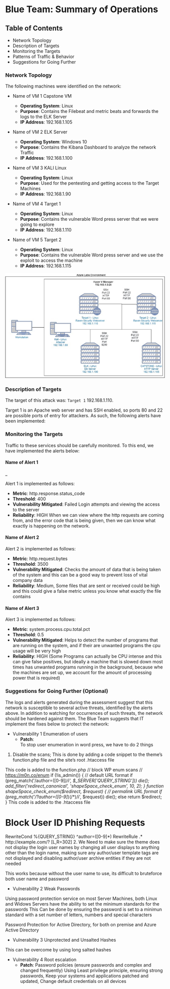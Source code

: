 # Blue Team: Summary of Operations

## Table of Contents
- Network Topology
- Description of Targets
- Monitoring the Targets
- Patterns of Traffic & Behavior
- Suggestions for Going Further

### Network Topology


The following machines were identified on the network:
- Name of VM 1 Capstone VM 
  - **Operating System**: Linux
  - **Purpose**: Contains the Filebeat and metric beats and forwards the logs to the ELK Server
  - **IP Address**: 192.168.1.105


- Name of VM 2  ELK Server 
  - **Operating System**: Windows 10
  - **Purpose**: Contains the Kibana Dashboard to analyze the network Traffic
  - **IP Address**: 192.168.1.100

- Name of VM 3  KALI Linux 
  - **Operating System**: Linux
  - **Purpose**: Used for the pentesting and getting access to the Target Machines
  - **IP Address**: 192.168.1.90


- Name of VM 4  Target 1 
  - **Operating System**: Linux
  - **Purpose**: Contains the vulnerable Word press server that we were going to explore
  - **IP Address**: 192.168.1.110


- Name of VM 5  Target 2 
  - **Operating System**: Linux
  - **Purpose**: Contains the vulnerable Word press server and we use the exploit to access the machine
  - **IP Address**: 192.168.1.115

![Network Diagram](Network.png)


### Description of Targets


The target of this attack was: `Target 1` 192.168.1.110.

Target 1 is an Apache web server and has SSH enabled, so ports 80 and 22 are possible ports of entry for attackers. As such, the following alerts have been implemented:

### Monitoring the Targets

Traffic to these services should be carefully monitored. To this end, we have implemented the alerts below:

#### Name of Alert 1
_

Alert 1 is implemented as follows:
  - **Metric**: http.response.status_code 
  - **Threshold**: 400
  - **Vulnerability Mitigated**: Failed Login attempts and viewing the access to the server
  - **Reliability**: HIGH When we can view where the http requests are coming from, and the error code that is being given, then we can know what exactly is happening on the network.

#### Name of Alert 2
Alert 2 is implemented as follows:
  - **Metric**: http.request.bytes
  - **Threshold**: 3500
  - **Vulnerability Mitigated**: Checks the amount of data that is being taken of the system and this can be a good way to prevent loss of vital company data
  - **Reliability**: Medium, Some files that are sent or received could be high and this could give a false metric unless you know what exactly the file contains

#### Name of Alert 3
Alert 3 is implemented as follows:
  - **Metric**: system.process.cpu.total.pct
  - **Threshold**: 0.5
  - **Vulnerability Mitigated**: Helps to detect the number of programs that are running on the system, and if their are unwanted programs the cpu usage will be very high 
  - **Reliability**: HIGH (Some Programs can actually be CPU intense and this can give false positives, but ideally a machine that is slowed down most times has unwanted programs running in the background, because whe the machines are set up, we account for the amount of processing power that is required)





### Suggestions for Going Further (Optional)


The logs and alerts generated during the assessment suggest that this network is susceptible to several active threats, identified by the alerts above. In addition to watching for occurrences of such threats, the network should be hardened against them. The Blue Team suggests that IT implement the fixes below to protect the network:
- Vulnerability 1  Enumeration of users
  - **Patch**:  
To stop user enumeration in word press, we have to do 2 things
1.  Disable the scans; This is done by adding a code snippet to the theme’s function.php file and the site’s root .htaccess file 

This code is added to the function.php
// block WP enum scans
// https://m0n.co/enum
if (!is_admin()) {
	// default URL format
	if (preg_match('/author=([0-9]*)/i', $_SERVER['QUERY_STRING'])) die();
	add_filter('redirect_canonical', 'shapeSpace_check_enum', 10, 2);
}
function shapeSpace_check_enum($redirect, $request) {
	// permalink URL format
	if (preg_match('/\?author=([0-9]*)(\/*)/i', $request)) die();
	else return $redirect;
}
This code is added to the .htaccess file
# Block User ID Phishing Requests
<IfModule mod_rewrite.c>
	RewriteCond %{QUERY_STRING} ^author=([0-9]*)
	RewriteRule .* http://example.com/? [L,R=302]
</IfModule>
2.  We Need to make sure the theme does not display the login user names  by changing all user displays to anything other than the login name, making sure any author/user template tags are not displayed and disabling author/user archive entities if they are not needed

This works because without the user name to use, its difficult to bruteforce both user name and password


- Vulnerability 2 Weak Passwords

Using password protection service on most Server Machines, both Linux and Widows Servers have the ability to set the minimum standards for the passwords
This Can be done by ensuring the password is set to a minimun standard with a set number of letters, numbers and special characters

Password Protection for Active Directory, for both on premise and Azure Active Directory

- Vulnerability 3 Unprotected and Unsalted Hashes
 
This can be overcome by using long salted hashes
 

- Vulnerability 4 Root escalation
  - **Patch**:  Password policies (ensure passwords and complex and changed frequently) Using Least privilege principle, ensuring strong passwords, Keep your systems and applications patched and updated, Change default credentials on all devices
  